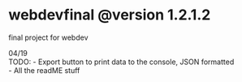 # webdevfinal @version 1.2.1.2
final project for webdev <br>

04/19 <br>
TODO:
      - Export button to print data to the console, JSON formatted <br>
      - All the readME stuff <br>
